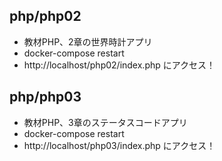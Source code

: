 ## php/php02
- 教材PHP、2章の世界時計アプリ
- docker-compose restart
- http://localhost/php02/index.php にアクセス！

## php/php03
- 教材PHP、3章のステータスコードアプリ
- docker-compose restart
- http://localhost/php03/index.php にアクセス！

